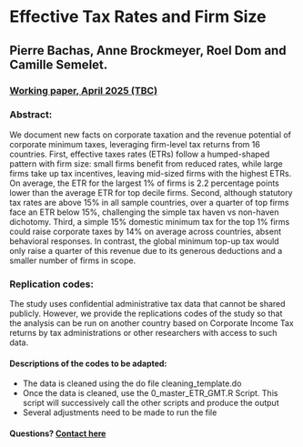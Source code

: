 # Effective Tax Rates and Firm Size 
## Pierre Bachas, Anne Brockmeyer, Roel Dom and Camille Semelet.
### <a href=""> Working paper, April 2025 (TBC)</a>
### Abstract:
We document new facts on corporate taxation and the revenue potential of corporate minimum
taxes, leveraging firm-level tax returns from 16 countries. First, effective taxes rates
(ETRs) follow a humped-shaped pattern with firm size: small firms benefit from reduced rates,
while large firms take up tax incentives, leaving mid-sized firms with the highest ETRs. On average,
the ETR for the largest 1% of firms is 2.2 percentage points lower than the average ETR
for top decile firms. Second, although statutory tax rates are above 15% in all sample countries,
over a quarter of top firms face an ETR below 15%, challenging the simple tax haven
vs non-haven dichotomy. Third, a simple 15% domestic minimum tax for the top 1% firms
could raise corporate taxes by 14% on average across countries, absent behavioral responses.
In contrast, the global minimum top-up tax would only raise a quarter of this revenue due to
its generous deductions and a smaller number of firms in scope.  

### Replication codes:
The study uses confidential administrative tax data that cannot be shared publicly. 
However, we provide the replications codes of the study so that the analysis can be run on another country based on Corporate Income Tax returns by tax administrations or other researchers with access to such data. 
 

#### Descriptions of the codes to be adapted:
- The data is cleaned using the do file cleaning_template.do
- Once the data is cleaned, use the 0_master_ETR_GMT.R Script. This script will successively call the other scripts and produce the output
- Several adjustments need to be made to run the file 

#### Questions? <a href="mailto:semelet@ifo.de">Contact here</a>
